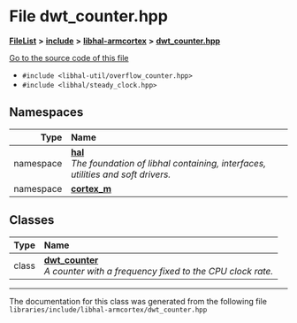 

# File dwt\_counter.hpp



[**FileList**](files.md) **>** [**include**](dir_cba0faac6e93618a6e2539705915bd70.md) **>** [**libhal-armcortex**](dir_b3459571a2adf19d50d3ad84e10dbc87.md) **>** [**dwt\_counter.hpp**](dwt__counter_8hpp.md)

[Go to the source code of this file](dwt__counter_8hpp_source.md)



* `#include <libhal-util/overflow_counter.hpp>`
* `#include <libhal/steady_clock.hpp>`













## Namespaces

| Type | Name |
| ---: | :--- |
| namespace | [**hal**](namespacehal.md) <br>_The foundation of libhal containing, interfaces, utilities and soft drivers._  |
| namespace | [**cortex\_m**](namespacehal_1_1cortex__m.md) <br> |


## Classes

| Type | Name |
| ---: | :--- |
| class | [**dwt\_counter**](classhal_1_1cortex__m_1_1dwt__counter.md) <br>_A counter with a frequency fixed to the CPU clock rate._  |



















































------------------------------
The documentation for this class was generated from the following file `libraries/include/libhal-armcortex/dwt_counter.hpp`

